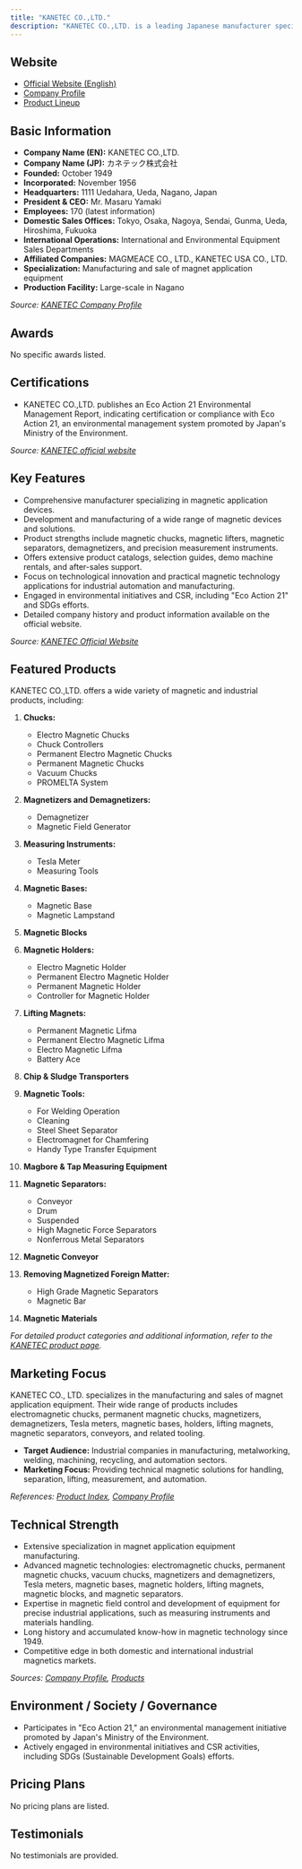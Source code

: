 ```yaml
---
title: "KANETEC CO.,LTD."
description: "KANETEC CO.,LTD. is a leading Japanese manufacturer specializing in the development and sale of magnet application equipment, with headquarters in Nagano and a strong domestic and international sales network."
---
```


## Website

- [Official Website (English)](https://www.kanetec.co.jp)
- [Company Profile](https://www.kanetec.co.jp/en/about%20us/company%20profile.html)
- [Product Lineup](https://www.kanetec.co.jp/en/products/index.html)

## Basic Information

- **Company Name (EN):** KANETEC CO.,LTD.
- **Company Name (JP):** カネテック株式会社
- **Founded:** October 1949
- **Incorporated:** November 1956
- **Headquarters:** 1111 Uedahara, Ueda, Nagano, Japan
- **President & CEO:** Mr. Masaru Yamaki
- **Employees:** 170 (latest information)
- **Domestic Sales Offices:** Tokyo, Osaka, Nagoya, Sendai, Gunma, Ueda, Hiroshima, Fukuoka
- **International Operations:** International and Environmental Equipment Sales Departments
- **Affiliated Companies:** MAGMEACE CO., LTD., KANETEC USA CO., LTD.
- **Specialization:** Manufacturing and sale of magnet application equipment
- **Production Facility:** Large-scale in Nagano

_Source: [KANETEC Company Profile](https://www.kanetec.co.jp/en/about%20us/company%20profile.html)_

## Awards

No specific awards listed.

## Certifications

- KANETEC CO.,LTD. publishes an Eco Action 21 Environmental Management Report, indicating certification or compliance with Eco Action 21, an environmental management system promoted by Japan's Ministry of the Environment.

_Source: [KANETEC official website](http://kanetec.co.jp/en/)_

## Key Features

- Comprehensive manufacturer specializing in magnetic application devices.
- Development and manufacturing of a wide range of magnetic devices and solutions.
- Product strengths include magnetic chucks, magnetic lifters, magnetic separators, demagnetizers, and precision measurement instruments.
- Offers extensive product catalogs, selection guides, demo machine rentals, and after-sales support.
- Focus on technological innovation and practical magnetic technology applications for industrial automation and manufacturing.
- Engaged in environmental initiatives and CSR, including "Eco Action 21" and SDGs efforts.
- Detailed company history and product information available on the official website.

_Source: [KANETEC Official Website](https://www.kanetec.co.jp)_

## Featured Products

KANETEC CO.,LTD. offers a wide variety of magnetic and industrial products, including:

1. **Chucks:**
   - Electro Magnetic Chucks
   - Chuck Controllers
   - Permanent Electro Magnetic Chucks
   - Permanent Magnetic Chucks
   - Vacuum Chucks
   - PROMELTA System

2. **Magnetizers and Demagnetizers:**
   - Demagnetizer
   - Magnetic Field Generator

3. **Measuring Instruments:**
   - Tesla Meter
   - Measuring Tools

4. **Magnetic Bases:**
   - Magnetic Base
   - Magnetic Lampstand

5. **Magnetic Blocks**

6. **Magnetic Holders:**
   - Electro Magnetic Holder
   - Permanent Electro Magnetic Holder
   - Permanent Magnetic Holder
   - Controller for Magnetic Holder

7. **Lifting Magnets:**
   - Permanent Magnetic Lifma
   - Permanent Electro Magnetic Lifma
   - Electro Magnetic Lifma
   - Battery Ace

8. **Chip & Sludge Transporters**

9. **Magnetic Tools:**
   - For Welding Operation
   - Cleaning
   - Steel Sheet Separator
   - Electromagnet for Chamfering
   - Handy Type Transfer Equipment

10. **Magbore & Tap Measuring Equipment**

11. **Magnetic Separators:**
    - Conveyor
    - Drum
    - Suspended
    - High Magnetic Force Separators
    - Nonferrous Metal Separators

12. **Magnetic Conveyor**

13. **Removing Magnetized Foreign Matter:**
    - High Grade Magnetic Separators
    - Magnetic Bar

14. **Magnetic Materials**

_For detailed product categories and additional information, refer to the [KANETEC product page](https://www.kanetec.co.jp/en/products/index.html)._

## Marketing Focus

KANETEC CO., LTD. specializes in the manufacturing and sales of magnet application equipment. Their wide range of products includes electromagnetic chucks, permanent magnetic chucks, magnetizers, demagnetizers, Tesla meters, magnetic bases, holders, lifting magnets, magnetic separators, conveyors, and related tooling.

- **Target Audience:** Industrial companies in manufacturing, metalworking, welding, machining, recycling, and automation sectors.
- **Marketing Focus:** Providing technical magnetic solutions for handling, separation, lifting, measurement, and automation.

_References: [Product Index](https://www.kanetec.co.jp/en/products/index.html), [Company Profile](https://www.kanetec.co.jp/en/about%20us/company%20profile.html)_

## Technical Strength

- Extensive specialization in magnet application equipment manufacturing.
- Advanced magnetic technologies: electromagnetic chucks, permanent magnetic chucks, vacuum chucks, magnetizers and demagnetizers, Tesla meters, magnetic bases, magnetic holders, lifting magnets, magnetic blocks, and magnetic separators.
- Expertise in magnetic field control and development of equipment for precise industrial applications, such as measuring instruments and materials handling.
- Long history and accumulated know-how in magnetic technology since 1949.
- Competitive edge in both domestic and international industrial magnetics markets.

_Sources: [Company Profile](https://www.kanetec.co.jp/en/about%20us/company%20profile.html), [Products](https://www.kanetec.co.jp/en/products/index.html)_

## Environment / Society / Governance

- Participates in "Eco Action 21," an environmental management initiative promoted by Japan's Ministry of the Environment.
- Actively engaged in environmental initiatives and CSR activities, including SDGs (Sustainable Development Goals) efforts.

## Pricing Plans

No pricing plans are listed.

## Testimonials

No testimonials are provided.